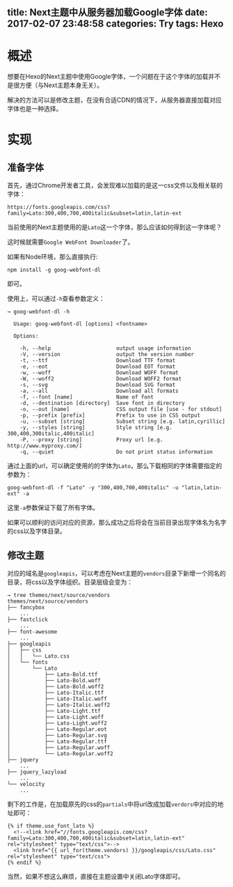 title: Next主题中从服务器加载Google字体
date: 2017-02-07 23:48:58
categories: Try
tags: Hexo
---

# 概述

想要在Hexo的Next主题中使用Google字体，一个问题在于这个字体的加载并不是很方便（与Next主题本身无关）。

解决的方法可以是修改主题，在没有合适CDN的情况下，从服务器直接加载对应字体也是一种选择。

# 实现

## 准备字体

首先，通过Chrome开发者工具，会发现难以加载的是这一css文件以及相关联的字体：

```
https://fonts.googleapis.com/css?family=Lato:300,400,700,400italic&subset=latin,latin-ext
```

当前使用的Next主题使用的是`Lato`这一个字体，那么应该如何得到这一字体呢？

这时候就需要`Google WebFont Downloader`了。

如果有Node环境，那么直接执行:

```
npm install -g goog-webfont-dl
```

即可。

使用上，可以通过`-h`查看参数定义：

```
→ goog-webfont-dl -h

  Usage: goog-webfont-dl [options] <fontname>

  Options:

    -h, --help                     output usage information
    -V, --version                  output the version number
    -t, --ttf                      Download TTF format
    -e, --eot                      Download EOT format
    -w, --woff                     Download WOFF format
    -W, --woff2                    Download WOFF2 format
    -s, --svg                      Download SVG format
    -a, --all                      Download all formats
    -f, --font [name]              Name of font
    -d, --destination [directory]  Save font in directory
    -o, --out [name]               CSS output file [use - for stdout]
    -p, --prefix [prefix]          Prefix to use in CSS output
    -u, --subset [string]          Subset string [e.g. latin,cyrillic]
    -y, --styles [string]          Style string [e.g. 300,400,300italic,400italic]
    -P, --proxy [string]           Proxy url [e.g. http://www.myproxy.com/]
    -q, --quiet                    Do not print status information
```

通过上面的url，可以确定使用的的字体为`Lato`，那么下载相同的字体需要指定的参数为：

```
goog-webfont-dl -f "Lato" -y "300,400,700,400italic" -u "latin,latin-ext" -a
```

这里`-a`参数保证下载了所有字体。

如果可以顺利的访问对应的资源，那么成功之后将会在当前目录出现字体名为名字的css以及字体目录。

## 修改主题

对应的域名是`googleapis`，可以考虑在Next主题的`vendors`目录下新增一个同名的目录，将css以及字体组织。目录层级会变为：

```
→ tree themes/next/source/vendors
themes/next/source/vendors
├── fancybox
    ...
├── fastclick
    ...
├── font-awesome
    ...
├── googleapis
│   ├── css
│   │   └── Lato.css
│   └── fonts
│       └── Lato
│           ├── Lato-Bold.ttf
│           ├── Lato-Bold.woff
│           ├── Lato-Bold.woff2
│           ├── Lato-Italic.ttf
│           ├── Lato-Italic.woff
│           ├── Lato-Italic.woff2
│           ├── Lato-Light.ttf
│           ├── Lato-Light.woff
│           ├── Lato-Light.woff2
│           ├── Lato-Regular.eot
│           ├── Lato-Regular.svg
│           ├── Lato-Regular.ttf
│           ├── Lato-Regular.woff
│           └── Lato-Regular.woff2
├── jquery
    ...
├── jquery_lazyload
    ...
└── velocity
    ...
```

剩下的工作是，在加载原先的css的`partials`中将url改成加载`verdors`中对应的地址即可：

```
{% if theme.use_font_lato %}
  <!--<link href="//fonts.googleapis.com/css?family=Lato:300,400,700,400italic&subset=latin,latin-ext" rel="stylesheet" type="text/css">-->
  <link href="{{ url_for(theme.vendors) }}/googleapis/css/Lato.css" rel="stylesheet" type="text/css">
{% endif %}
```

当然，如果不想这么麻烦，直接在主题设置中关闭Lato字体即可。


